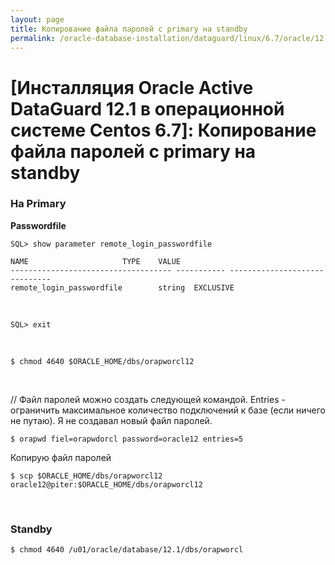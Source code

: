 ```yaml
---
layout: page
title: Копирование файла паролей с primary на standby
permalink: /oracle-database-installation/dataguard/linux/6.7/oracle/12.1/copy-passwords-file/
---
```


# [Инсталляция Oracle Active DataGuard 12.1 в операционной системе Centos 6.7]: Копирование файла паролей с primary на standby



### На Primary


**Passwordfile**

	SQL> show parameter remote_login_passwordfile

	NAME				     TYPE	 VALUE
	------------------------------------ ----------- ------------------------------
	remote_login_passwordfile	     string	 EXCLUSIVE


<br/>

	SQL> exit


<br/>

	$ chmod 4640 $ORACLE_HOME/dbs/orapworcl12

<br/>


// Файл паролей можно создать следующей командой. Entries - ограничить максимальное количество подключений к базе (если ничего не путаю). Я не создавал новый файл паролей.

	$ orapwd fiel=orapwdorcl password=oracle12 entries=5



Копирую файл паролей

	$ scp $ORACLE_HOME/dbs/orapworcl12 oracle12@piter:$ORACLE_HOME/dbs/orapworcl12

<br/>

### Standby

	$ chmod 4640 /u01/oracle/database/12.1/dbs/orapworcl
